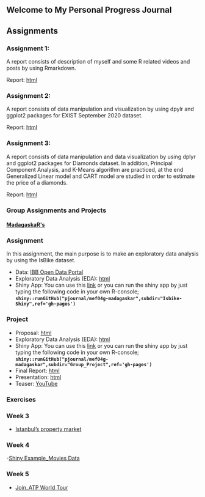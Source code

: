 ## Welcome to My Personal Progress Journal

## Assignments

### Assignment 1:
A report consists of description of myself and some R related videos and posts by using Rmarkdown.

Report: [html](rmarkdown.html)

### Assignment 2:
A report consists of data manipulation and visualization by using dpylr and ggplot2 packages for EXIST September 2020 dataset.

Report: [html](Assignment3_DiamondsData.html)

### Assignment 3: 
A report consists of data manipulation and data visualization by using dplyr and ggplot2 packages for Diamonds dataset. 
In addition, Principal Component Analysis, and K-Means algorithm are practiced, at the end Generalized Linear model and CART model
are studied in order to estimate the price of a diamonds.

Report: [html](Assignment3_DiamondsData.html)


### **Group Assignments and Projects**
#### [MadagaskaR's](https://pjournal.github.io/mef04g-madagaskar/)

### Assignment

In this assignment, the main purpose is to make an exploratory data analysis by using the IsBike dataset.

- Data: [IBB Open Data Portal](https://data.ibb.gov.tr/en/dataset/isbike-istasyon-durumlari-web-servisi)
- Exploratory Data Analysis (EDA): [html](https://pjournal.github.io/mef04g-madagaskar/Isbike-Shiny/Isbike-Shiny-App.html)
- Shiny App: You can use this [link](https://madagaskar.shinyapps.io/MadagaskaRIsbikeShiny/)
    or you can run the shiny app by just typing the following code in your own R-console;
    **`shiny::runGitHub("pjournal/mef04g-madagaskar",subdir="Isbike-Shiny",ref='gh-pages')`**
    
### Project

- Proposal: [html](https://pjournal.github.io/mef04g-madagaskar/Project-Proposal.html)
- Exploratory Data Analysis (EDA): [html](https://pjournal.github.io/mef04g-madagaskar/Group_Project/madagaskar_group_project_EDA_v10.html)
- Shiny App: You can use this [link](https://madagaskar.shinyapps.io/ShinyAppMadagaskaR/?_ga=2.188172648.1568701459.1609095474-1735318797.1606586767)
    or you can run the shiny app by just typing the following code in your own R-console;
    **`shiny::runGitHub("pjournal/mef04g-madagaskar",subdir="Group_Project",ref='gh-pages')`**
- Final Report: [html](https://pjournal.github.io/mef04g-madagaskar/Group_Project/madagaskar_group_project_final_report.html)
- Presentation: [html](https://pjournal.github.io/mef04g-madagaskar/Group_Project/presentation_28.12.html#1)
- Teaser: [YouTube](https://youtu.be/lThPepmVR5s)


### **Exercises**

### Week 3 

- [Istanbul’s property market](In-class-exercise.html)

### Week 4

-[Shiny Example_Movies Data](movie_shiny.html)

### Week 5

- [Join_ATP World Tour](In-Class-ATP_data.html)


